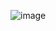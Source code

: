 ![image](https://github.com/takapdayon/takapblog-mark2/assets/23427753/31ecc5f4-55b6-4477-a7be-e4799a8a2989)

